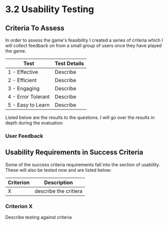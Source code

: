 # 3.2 Usability Testing

## Criteria To Assess

In order to assess the game's feasibility I created a series of criteria which I will collect feedback on from a small group of users once they have played the game.

| Test               | Test Details |
| ------------------ | ------------ |
| 1 - Effective      | Describe     |
| 2 - Efficient      | Describe     |
| 3 - Engaging       | Describe     |
| 4 - Error Tolerant | Describe     |
| 5 - Easy to Learn  | Describe     |

Listed below are the results to the questions. I will go over the results in depth during the evaluation

### User Feedback

## Usability Requirements in Success Criteria

Some of the success criteria requirements fall into the section of usability. These will also be tested now and are listed below:

| Criterion | Description           |
| --------- | --------------------- |
| X         | describe the critiera |

### Criterion X

Describe testing against criteria
